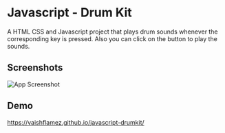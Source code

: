 
# Javascript - Drum Kit 

A HTML CSS and Javascript project that plays drum sounds whenever the corresponding key is pressed. Also you can click on the button to play the sounds.





## Screenshots

![App Screenshot](https://i.ibb.co/TM0nMcF/image.png)

  
## Demo

https://vaishflamez.github.io/javascript-drumkit/

  